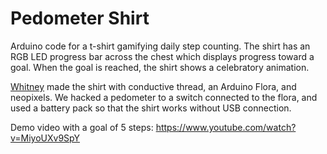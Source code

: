 Pedometer Shirt
===============

Arduino code for a t-shirt gamifying daily step counting. The shirt has an RGB LED progress bar across the chest which displays progress toward a goal. When the goal is reached, the shirt shows a celebratory animation. 

[Whitney](https://github.com/whitnepenn) made the shirt with conductive thread, an Arduino Flora, and neopixels. We hacked a pedometer to a switch connected to the flora, and used a battery pack so that the shirt works without USB connection. 

Demo video with a goal of 5 steps:
https://www.youtube.com/watch?v=MiyoUXv9SpY
